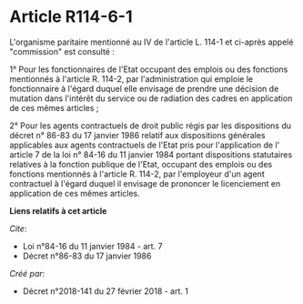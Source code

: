 # Article R114-6-1

L'organisme paritaire mentionné au IV de l'article L. 114-1 et ci-après appelé "commission" est consulté :

1° Pour les fonctionnaires de l'Etat occupant des emplois ou des fonctions mentionnés à l'article R. 114-2, par
l'administration qui emploie le fonctionnaire à l'égard duquel elle envisage de prendre une décision de mutation dans
l'intérêt du service ou de radiation des cadres en application de ces mêmes articles ;

2° Pour les agents contractuels de droit public régis par les dispositions du 
décret n° 86-83 du 17 janvier 1986
relatif aux dispositions générales applicables aux agents contractuels de l'Etat pris pour l'application de l'
article 7 de la loi n° 84-16 du 11 janvier 1984
portant dispositions statutaires relatives à la fonction publique de l'Etat, occupant des emplois ou des fonctions mentionnés
à l'article R. 114-2, par l'employeur d'un agent contractuel à l'égard duquel il envisage de prononcer le licenciement en
application de ces mêmes articles.

**Liens relatifs à cet article**

_Cite_:

  - Loi n°84-16 du 11 janvier 1984 - art. 7
  - Décret n°86-83 du 17 janvier 1986

_Créé par_:

  - Décret n°2018-141 du 27 février 2018 - art. 1
